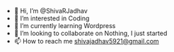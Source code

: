 - 👋 Hi, I’m @ShivaRJadhav
- 👀 I’m interested in Coding
- 🌱 I’m currently learning Wordpress
- 💞️ I’m looking to collaborate on Nothing, I just started
- 📫 How to reach me shivajadhav5921@gmail.com

<!---
ShivaRJadhav/ShivaRJadhav is a ✨ special ✨ repository because its `README.md` (this file) appears on your GitHub profile.
You can click the Preview link to take a look at your changes.
--->
